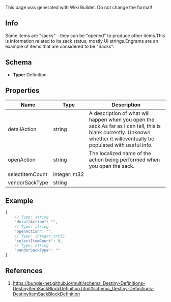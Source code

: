 <span class="wiki-builder">This page was generated with Wiki Builder. Do not change the format!</span>

## Info
Some items are &quot;sacks&quot; - they can be &quot;opened&quot; to produce other items.This is information related to its sack status, mostly UI strings.Engrams are an example of items that are considered to be &quot;Sacks&quot;.

## Schema
* **Type:** Definition

## Properties
Name | Type | Description
---- | ---- | -----------
detailAction | string | A description of what will happen when you open the sack.As far as I can tell, this is blank currently.  Unknown whether it willeventually be populated with useful info.
openAction | string | The localized name of the action being performed when you open the sack.
selectItemCount | integer:int32 | 
vendorSackType | string | 

## Example
```javascript
{
    // Type: string
    "detailAction": "",
    // Type: string
    "openAction": "",
    // Type: integer:int32
    "selectItemCount": 0,
    // Type: string
    "vendorSackType": ""
}

```

## References
1. https://bungie-net.github.io/multi/schema_Destiny-Definitions-DestinyItemSackBlockDefinition.html#schema_Destiny-Definitions-DestinyItemSackBlockDefinition
